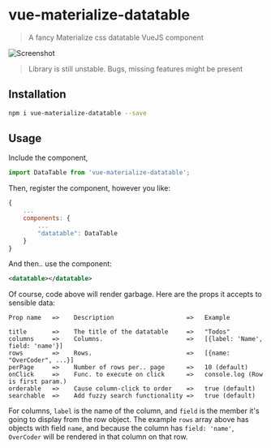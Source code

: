 # vue-materialize-datatable

> A fancy Materialize css datatable VueJS component

![Screenshot](https://i.imgur.com/9V613vT.png)

> Library is still unstable. Bugs, missing features might be present

## Installation

```bash
npm i vue-materialize-datatable --save
```

## Usage

Include the component,

```javascript
import DataTable from 'vue-materialize-datatable';
```

Then, register the component, however you like:

```javascript
{
    ...
    components: {
        ...
        "datatable": DataTable
    }
}
```

And then.. use the component:

```xml
<datatable></datatable>
```

Of course, code above will render garbage. Here are the props it accepts to sensible data:

```
Prop name   =>    Description                    =>   Example

title       =>    The title of the datatable     =>   "Todos"
columns     =>    Columns.                       =>   [{label: 'Name', field: 'name'}]
rows        =>    Rows.                          =>   [{name: "OverCoder", ...}]
perPage     =>    Number of rows per.. page      =>   10 (default)
onClick     =>    Func. to execute on click      =>   console.log (Row is first param.)
orderable   =>    Cause column-click to order    =>   true (default)
searchable  =>    Add fuzzy search functionality =>   true (default)
```

For columns, `label` is the name of the column, and `field` is the member it's going to display from the row object. The example `rows` array above has objects with field `name`, and because the column has `field: 'name'`, `OverCoder` will be rendered in that column on that row.
